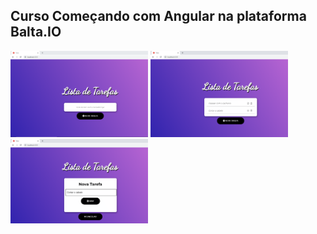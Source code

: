 ## Curso Começando com Angular na plataforma Balta.IO

<p align="Left">
   <img width="220" src="https://github.com/silvarafaell/Comecando-com-Angular/blob/main/todo/src/TelaInical_README.png?raw=true">
   <img width="220" src="https://github.com/silvarafaell/Comecando-com-Angular/blob/main/todo/src/README_TelaComTarefa.png?raw=true">
   <img width="220" src="https://github.com/silvarafaell/Comecando-com-Angular/blob/main/todo/src/README_Ciando_Tarefa.png?raw=true">
</p>
